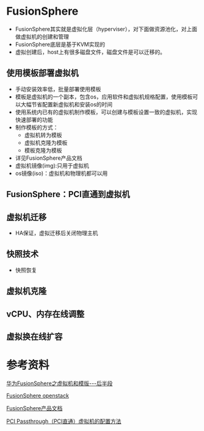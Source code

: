 # FusionSphere
+ FusionSphere其实就是虚拟化层（hyperviser），对下面做资源池化，对上面做虚拟机的创建和管理
+ FusionSphere底层是基于KVM实现的
+ 虚拟创建后，host上有很多磁盘文件，磁盘文件是可以迁移的。
## 使用模板部署虚拟机
+ 手动安装效率低，批量部署使用模板
+ 模板是虚拟机的一个副本，包含os，应用软件和虚拟机规格配置，使用模板可以大幅节省配置新虚拟机和安装os的时间
+ 使用系统内已有的虚拟机制作模板，可以创建与模板设置一致的虚拟机，实现快速部署的功能
+ 制作模板的方式：
  + 虚拟机转为模板
  + 虚拟机克隆为模板
  + 模板克隆为模板
+ 详见FusionSphere产品文档
+ 虚拟机镜像(img):只用于虚拟机
+ os镜像(iso)：虚拟机和物理机都可以用
## FusionSphere：PCI直通到虚拟机
## 虚拟机迁移
+ HA保证，虚拟迁移后关闭物理主机
## 快照技术
+ 快照恢复
## 虚拟机克隆
## vCPU、内存在线调整
## 虚拟换在线扩容

# 参考资料
[华为FusionSphere之虚拟机和模版---后半段](https://www.bilibili.com/video/BV1pt411j7pg/?spm_id_from=333.337.search-card.all.click&vd_source=00c7bb189a105f317a347bc7d83911b5)

[FusionSphere openstack](https://www.bilibili.com/video/BV17b411L7iL/?spm_id_from=333.337.search-card.all.click&vd_source=00c7bb189a105f317a347bc7d83911b5)

[FusionSphere产品文档](https://support.huawei.com/hedex/hdx.do?docid=EDOC1100092091&id=ZH-CN_TOPIC_0239789907)

[PCI Passthrough（PCI直通）虚拟机的配置方法](http://3ms.huawei.com/km/blogs/details/5984789)
